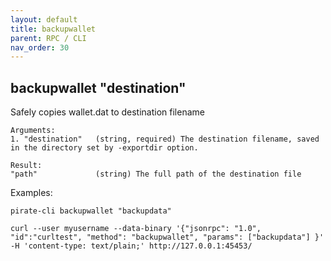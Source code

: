 ```yaml
---
layout: default
title: backupwallet
parent: RPC / CLI
nav_order: 30
---
```


## backupwallet "destination"

Safely copies wallet.dat to destination filename

```
Arguments:
1. "destination"   (string, required) The destination filename, saved in the directory set by -exportdir option.
```
```
Result:
"path"             (string) The full path of the destination file
```

Examples:
```
pirate-cli backupwallet "backupdata"
```
```
curl --user myusername --data-binary '{"jsonrpc": "1.0", "id":"curltest", "method": "backupwallet", "params": ["backupdata"] }' -H 'content-type: text/plain;' http://127.0.0.1:45453/
```
